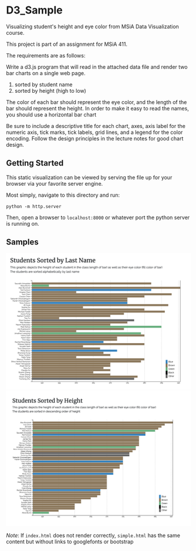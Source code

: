 # D3_Sample

Visualizing student's height and eye color from MSiA Data Visualization course.

This project is part of an assignment for MSiA 411.

The requirements are as follows:

Write a d3.js program that will read in the attached data file and render two bar charts on a single web page.  

1. sorted by student name
2. sorted by height (high to low)

The color of each bar should represent the eye color, and the length of the bar should represent the height.  In order to make it easy to read the names, you should use a horizontal bar chart

Be sure to include a descriptive title for each chart, axes, axis label for the numeric axis, tick marks, tick labels, grid lines, and a legend for the color encoding.  Follow the design principles in the lecture notes for good chart design.

## Getting Started

This static visualization can be viewed by serving the file up for your browser via your favorite server engine.

Most simply, navigate to this directory and run:

```shell
python -m http.server
```

Then, open a browser to `localhost:8000` or whatever port the python server is running on.

## Samples

![Sorted by Name](name-sorted.png)
![Sorted by Height](height-sorted.png)

_Note_: If `index.html` does not render correctly, `simple.html` has the same content but without links to googlefonts or bootstrap